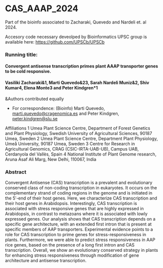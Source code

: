 # CAS_AAAP_2024

Part of the bioinfo associated to Zacharaki, Quevedo and Nardeli et. al 2024.

Accesory code necessary deveolped by Bioinformatics UPSC group is available here: https://github.com/UPSCb/UPSCb

### Running title:
#### Convergent antisense transcription primes plant AAAP transporter genes to be cold responsive.
#### Vasiliki Zacharaki&1, Marti Quevedo&23, Sarah Nardeli Muniz&2, Shiv Kumar4, Elena Monte3 and Peter Kindgren*1

&Authors contributed equally
* For correspondence: (Bioinfo) Marti Quevedo, marti.quevedo@cragenomica.es and Peter Kindgren, peter.kindgren@slu.se

Affiliations
1 Umea Plant Science Centre, Department of Forest Genetics and Plant Physiology, Swedish University of Agricultural Sciences, 90187 Umea, Sweden
2 Umea Plant Science Centre, Department Plant Physiology, Umeå University, 90187 Umea, Sweden
3 Centre for Research in Agricultural Genomics, CRAG (CSIC-IRTA-UAB-UB), Campus UAB, Cerdanyola del Vallès, Spain
4 National Institute of Plant Genome research, Aruna Asaf Ali Marg, New Delhi, 110067, India

### Abstract
Convergent Antisense (CAS) transcription is a prevalent and evolutionary conserved class of non-coding transcription in eukaryotes. It occurs on the complementary strand of coding regions in the genome and is initiated in the 5ʹ-end of their host genes. Here, we characterize CAS transcription and their host genes in Arabidopsis. Interestingly, CAS transcription is associated with stress responsive genes that are highly expressed in Arabidopsis, in contrast to metazoans where it is associated with lowly expressed genes. Our analysis shows that CAS transcription depends on a specific gene architecture, with an extended first intron that is present at specific members of AAP transporters. Experimental evidence points to a role for CAS transcription to prime genes for stress-responsiveness in plants. Furthermore, we were able to predict stress responsiveness in AAP rice genes, based on the presence of a long first intron and CAS transcription. Overall, we show an evolutionary conserved strategy in plants for enhancing stress responsiveness through modification of gene architecture and antisense transcription.

